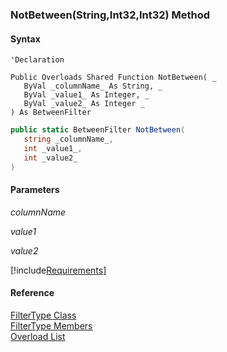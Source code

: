﻿### NotBetween(String,Int32,Int32) Method

#### Syntax

```vbnet
'Declaration

Public Overloads Shared Function NotBetween( _
   ByVal _columnName_ As String, _
   ByVal _value1_ As Integer, _
   ByVal _value2_ As Integer _
) As BetweenFilter
```

```csharp
public static BetweenFilter NotBetween( 
   string _columnName_,
   int _value1_,
   int _value2_
)
```

#### Parameters

_columnName_

_value1_

_value2_

[!include[Requirements](../partials/requirements.md)]

#### Reference

[FilterType Class](fcSDK~FChoice.Foundation.Filters.FilterType.md)  
[FilterType Members](fcSDK~FChoice.Foundation.Filters.FilterType_members.md)  
[Overload List](fcSDK~FChoice.Foundation.Filters.FilterType~NotBetween.md)